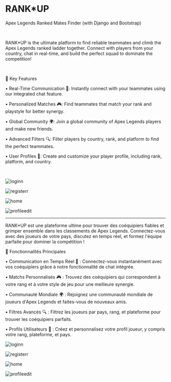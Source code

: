 # RANK*UP
Apex Legends Ranked Mates Finder (with Django and Bootstrap)

&nbsp;

RANK*UP is the ultimate platform to find reliable teammates and climb the Apex Legends ranked ladder together. Connect with players from your country, chat in real-time, and build the perfect squad to dominate the competition!

&nbsp;

🚀 Key Features

• Real-Time Communication 💬: Instantly connect with your teammates using our integrated chat feature.

• Personalized Matches 🎮: Find teammates that match your rank and playstyle for better synergy.

• Global Community 🌍: Join a global community of Apex Legends players and make new friends.

• Advanced Filters 🔍: Filter players by country, rank, and platform to find the perfect teammates.

• User Profiles 👤: Create and customize your player profile, including rank, platform, and country.


&nbsp;
&nbsp;
&nbsp;

![loginn](https://github.com/mdoyenblec/RANK-UP/assets/89549493/30001dcc-81bd-41ae-baf0-0c1beeb916f6)

![registerr](https://github.com/mdoyenblec/RANK-UP/assets/89549493/7b339cb1-f4a8-42a7-8c63-40c6bb4149ec)

![home](https://github.com/mdoyenblec/RANK-UP/assets/89549493/f3cd5a73-f093-4388-9c27-df230b69b65f)

![profileedit](https://github.com/mdoyenblec/RANK-UP/assets/89549493/6b655d6c-4c4c-4c09-aeaf-8eacfb74e93d)






----------------------------------------------------------------------------------------------------------------------



RANK*UP est une plateforme ultime pour trouver des coéquipiers fiables et grimper ensemble dans les classements de Apex Legends. Connectez-vous avec des joueurs de votre pays, discutez en temps réel, et formez l'équipe parfaite pour dominer la compétition !

🚀 Fonctionnalités Principales

• Communication en Temps Réel 💬 : Connectez-vous instantanément avec vos coéquipiers grâce à notre fonctionnalité de chat intégrée.

• Matchs Personnalisés 🎮 : Trouvez des coéquipiers qui correspondent à votre rang et à votre style de jeu pour une meilleure synergie.

• Communauté Mondiale 🌍 : Rejoignez une communauté mondiale de joueurs d'Apex Legends et faites-vous de nouveaux amis.

• Filtres Avancés 🔍 : Filtrez les joueurs par pays, rang, et plateforme pour trouver les coéquipiers parfaits.

• Profils Utilisateurs 👤 : Créez et personnalisez votre profil joueur, y compris votre rang, plateforme, et pays.




![loginn](https://github.com/mdoyenblec/RANK-UP/assets/89549493/30001dcc-81bd-41ae-baf0-0c1beeb916f6)

![registerr](https://github.com/mdoyenblec/RANK-UP/assets/89549493/7b339cb1-f4a8-42a7-8c63-40c6bb4149ec)

![home](https://github.com/mdoyenblec/RANK-UP/assets/89549493/f3cd5a73-f093-4388-9c27-df230b69b65f)

![profileedit](https://github.com/mdoyenblec/RANK-UP/assets/89549493/6b655d6c-4c4c-4c09-aeaf-8eacfb74e93d)
